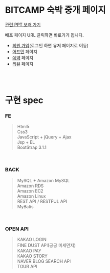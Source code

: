 # BITCAMP 숙박 중개 페이지

[관련 PPT 보러 가기](https://docs.google.com/presentation/d/1hhPwEseWwrb17LAxn_P52P8mdpbJRNxlcyZXdio_ijI/edit) 

배포 페이지 URL 클릭하면 바로가기 됩니다.

- [회원 가입](http://13.209.40.5:8080/client/)(로그인 하면 유저 페이지로 이동)
- [어드민](http://13.125.249.209:8080/adminclient/) 페이지
- [예약](http://52.78.80.232:8080/Bitcamp_Client/) 페이지
- [리뷰](http://15.164.210.154:8080/bitcamp/) 페이지



<br>

<br>



# 구현 spec

### FE

>Html5  
Css3  
JavaScript + jQuery + Ajax  
Jsp + EL  
BootStrap 3.1.1  

<br>

### BACK

>MySQL + Amazon MySQL  
Amazon RDS  
Amazon EC2  
Amazon Linux  
REST API / RESTFUL API  
MyBatis

<Br>

### OPEN API

>KAKAO LOGIN  
FINE DUST API(공공 미세먼지)  
KAKAO PAY  
KAKAO STORY  
NAVER BLOG SEARCH API  
TOUR API



<br>

<br>

